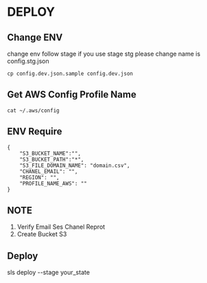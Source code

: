 # DEPLOY

## Change ENV

change env follow stage if you use stage stg please change name is config.stg.json

```
cp config.dev.json.sample config.dev.json
```

## Get AWS Config Profile Name

```
cat ~/.aws/config
```

## ENV Require

```
{
    "S3_BUCKET_NAME":"",
    "S3_BUCKET_PATH":"*",
    "S3_FILE_DOMAIN_NAME": "domain.csv",
    "CHANEL_EMAIL": "",
    "REGION": "",
    "PROFILE_NAME_AWS": ""
}
```

## NOTE

1. Verify Email Ses Chanel Reprot
2. Create Bucket S3

## Deploy

sls deploy --stage your_state
